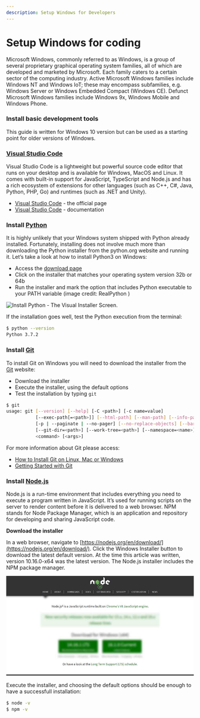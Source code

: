 ```yaml
---
description: Setup Windows for Developers
---
```


# Setup Windows for coding

Microsoft Windows, commonly referred to as Windows, is a group of several proprietary graphical operating system families, all of which are developed and marketed by Microsoft. Each family caters to a certain sector of the computing industry. Active Microsoft Windows families include Windows NT and Windows IoT; these may encompass subfamilies, e.g. Windows Server or Windows Embedded Compact (Windows CE). Defunct Microsoft Windows families include Windows 9x, Windows Mobile and Windows Phone.

###

### Install basic development tools

This guide is written for Windows 10 version but can be used as a starting point for older versions of Windows.



### [Visual Studio Code](https://code.visualstudio.com)

Visual Studio Code is a lightweight but powerful source code editor that runs on your desktop and is available for Windows, MacOS and Linux. It comes with built-in support for JavaScript, TypeScript and Node.js and has a rich ecosystem of extensions for other languages (such as C++, C#, Java, Python, PHP, Go) and runtimes (such as .NET and Unity).&#x20;

* [Visual Studio Code](https://code.visualstudio.com) - the official page
* [Visual Studio Code](https://code.visualstudio.com/docs) - documentation

###

### Install [Python](https://www.python.org)

It is highly unlikely that your Windows system shipped with Python already installed. Fortunately, installing does not involve much more than downloading the Python installer from the python.org website and running it. Let’s take a look at how to install Python3 on Windows:

* Access the [download page](https://www.python.org/downloads/windows/)
* Click on the installer that matches your operating system version 32b or 64b
* Run the installer and mark the option that includes Python executable to your PATH variable (image credit: RealPython )

![Install Python - The Visual Installer Screen.](https://files.realpython.com/media/win-install-dialog.40e3ded144b0.png)

If the installation goes well, test the Python execution from the terminal:

```bash
$ python --version
Python 3.7.2
```

###

### Install [Git](https://git-scm.com/downloads)

To install Git on Windows you will need to download the installer from the [Git](https://git-scm.com/downloads) website:

* Download the installer
* Execute the installer, using the default options
* Test the installation by typing `git` &#x20;

```bash
$ git
usage: git [--version] [--help] [-C <path>] [-c name=value]
           [--exec-path[=<path>]] [--html-path] [--man-path] [--info-path]
           [-p | --paginate | --no-pager] [--no-replace-objects] [--bare]
           [--git-dir=<path>] [--work-tree=<path>] [--namespace=<name>]
           <command> [<args>]
```

For more information about Git please access:

* [How to Install Git on Linux, Mac or Windows](https://www.linode.com/docs/development/version-control/how-to-install-git-on-linux-mac-and-windows/)
* [Getting Started with Git](https://www.linode.com/docs/development/version-control/how-to-configure-git/)

###

### Install [Node.js](https://nodejs.org/en/)

Node.js is a run-time environment that includes everything you need to execute a program written in JavaScript. It’s used for running scripts on the server to render content before it is delivered to a web browser. NPM stands for Node Package Manager, which is an application and repository for developing and sharing JavaScript code.

**Download the installer**

In a web browser, navigate to [https://nodejs.org/en/download/](https://nodejs.org/en/download/). Click the Windows Installer button to download the latest default version. At the time this article was written, version 10.16.0-x64 was the latest version. The Node.js installer includes the NPM package manager.

![NodeJs - Donwload Page.](../../.gitbook/assets/programming-kit-nodejs.jpg)

Execute the installer, and choosing the default options should be enough to have a successfull installation:

```bash
$ node -v
$ npm -v
```


